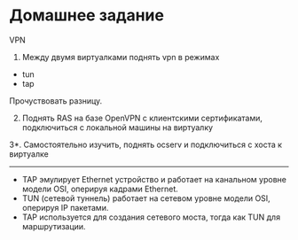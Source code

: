 # Домашнее задание

VPN

1. Между двумя виртуалками поднять vpn в режимах
- tun
- tap

Прочуствовать разницу.

2. Поднять RAS на базе OpenVPN с клиентскими сертификатами, подключиться с локальной машины на виртуалку

3*. Самостоятельно изучить, поднять ocserv и подключиться с хоста к виртуалке 

---

- TAP эмулирует Ethernet устройство и работает на канальном уровне модели OSI, оперируя кадрами Ethernet. 
- TUN (сетевой туннель) работает на сетевом уровне модели OSI, оперируя IP пакетами. 
- TAP используется для создания сетевого моста, тогда как TUN для маршрутизации. 